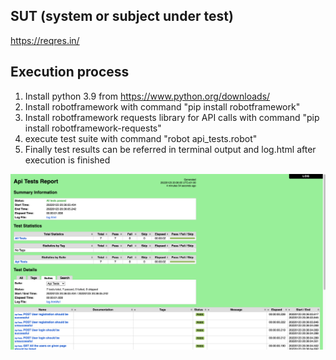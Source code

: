 ## SUT (system or subject under test)
https://reqres.in/

## Execution process
1. Install python 3.9 from https://www.python.org/downloads/
2. Install robotframework with command "pip install robotframework"
3. Install robotframework requests library for API calls with command "pip install robotframework-requests"
4. execute test suite with command "robot api_tests.robot"
5. Finally test results can be referred in terminal output and log.html after execution is finished

![img.png](img.png)